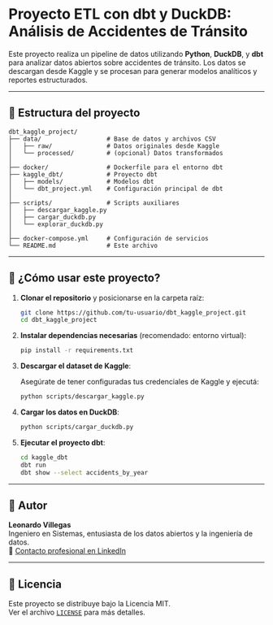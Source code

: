 # Proyecto ETL con dbt y DuckDB: Análisis de Accidentes de Tránsito

Este proyecto realiza un pipeline de datos utilizando **Python**, **DuckDB**, y **dbt** para analizar datos abiertos sobre accidentes de tránsito. Los datos se descargan desde Kaggle y se procesan para generar modelos analíticos y reportes estructurados.

---

## 📁 Estructura del proyecto

```
dbt_kaggle_project/
├── data/                  # Base de datos y archivos CSV
│   ├── raw/               # Datos originales desde Kaggle
│   └── processed/         # (opcional) Datos transformados
│
├── docker/                # Dockerfile para el entorno dbt
├── kaggle_dbt/            # Proyecto dbt
│   ├── models/            # Modelos dbt
│   └── dbt_project.yml    # Configuración principal de dbt
│
├── scripts/               # Scripts auxiliares
│   ├── descargar_kaggle.py
│   ├── cargar_duckdb.py
│   └── explorar_duckdb.py
│
├── docker-compose.yml     # Configuración de servicios
└── README.md              # Este archivo
```

---

## 🚀 ¿Cómo usar este proyecto?

1. **Clonar el repositorio** y posicionarse en la carpeta raíz:

   ```bash
   git clone https://github.com/tu-usuario/dbt_kaggle_project.git
   cd dbt_kaggle_project
   ```

2. **Instalar dependencias necesarias** (recomendado: entorno virtual):

   ```bash
   pip install -r requirements.txt
   ```

3. **Descargar el dataset de Kaggle**:

   Asegúrate de tener configuradas tus credenciales de Kaggle y ejecutá:

   ```bash
   python scripts/descargar_kaggle.py
   ```

4. **Cargar los datos en DuckDB**:

   ```bash
   python scripts/cargar_duckdb.py
   ```

5. **Ejecutar el proyecto dbt**:

   ```bash
   cd kaggle_dbt
   dbt run
   dbt show --select accidents_by_year
   ```

---


## 👤 Autor

**Leonardo Villegas**  
Ingeniero en Sistemas, entusiasta de los datos abiertos y la ingeniería de datos.  
📧 [Contacto profesional en LinkedIn](www.linkedin.com/in/leonardo-r-f-villegas/)

---

## 📄 Licencia

Este proyecto se distribuye bajo la Licencia MIT.  
Ver el archivo [`LICENSE`](LICENSE) para más detalles.

